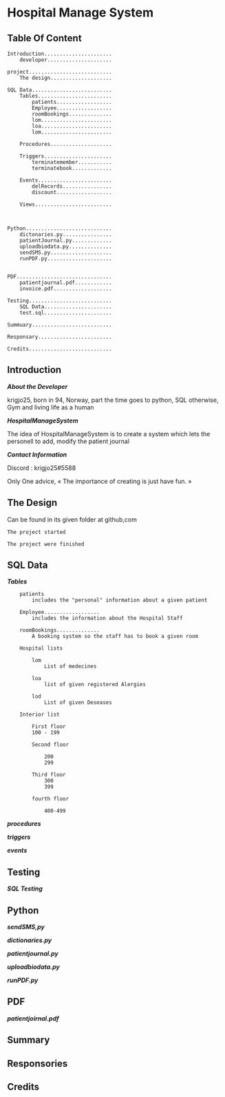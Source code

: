 # Hospital Manage System

## Table Of Content

    Introduction......................
        developer.....................

    project...........................
        The design....................

    SQL Data..........................
        Tables........................
            patients..................
            Employee..................
            roomBookings..............
            lom.......................
            loa.......................
            lom.......................

        Procedures....................

        Triggers......................
            terminatemember...........
            terminatebook.............
            
        Events........................
            delRecords................
            discount..................
    
        Views.........................


    
    Python............................
        dictonaries.py................
        patientJournal.py.............
        uploadbiodata.py..............
        sendSMS.py....................    
        runPDF.py.....................


    PDF...............................
        patientjournal.pdf............
        invoice.pdf...................

    Testing...........................
        SQL Data......................
        test.sql......................
    
    Summuary..........................

    Responsary........................

    Credits...........................

## Introduction

***About the Developer***

krigjo25, born in 94, Norway, part the time goes to python, SQL
otherwise, Gym and living life as a human

***HospitalManageSystem***

The idea of HospitalManageSystem is to create a system
which lets the personell to add, modify the patient journal

***Contact Information***

Discord : krigjo25#5588

Only One advice,
« The importance of creating is just have fun. »

## The Design

Can be found in its given folder at github,com

    The project started

    The project were finished

## SQL Data

 ***Tables***

        patients
            includes the "personal" information about a given patient

        Employee..................
            includes the information about the Hospital Staff

        roomBookings..............
            A booking system so the staff has to book a given room

        Hospital lists
            
            lom 
                List of medecines
            
            loa
                list of given registered Alergies

            lod
                List of given Deseases
                
        Interior list

            First floor
            100 - 199

            Second floor

                200
                299
            
            Third floor
                300
                399
            
            fourth floor

                400-499

***procedures***

***triggers***

***events***

##  Testing

***SQL Testing***


##  Python

***sendSMS,py***

***dictionaries.py***

***patientjournal.py***

***uploadbiodata.py***

***runPDF.py***

##  PDF

***patientjoirnal.pdf***

##  Summary

## Responsories

## Credits
